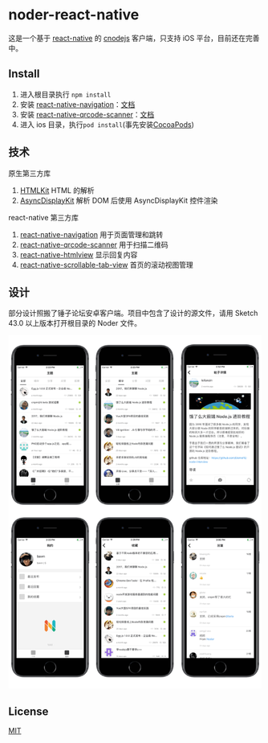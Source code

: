 # noder-react-native

这是一个基于 [react-native](https://github.com/facebook/react-native) 的 [cnodejs](https://cnodejs.org/) 客户端，只支持 iOS 平台，目前还在完善中。



## Install
1. 进入根目录执行 `npm install`
2. 安装 [react-native-navigation](https://github.com/wix/react-native-navigation)：[文档](http://wix.github.io/react-native-navigation/#/installation-ios)
3. 安装 [react-native-qrcode-scanner](https://github.com/moaazsidat/react-native-qrcode-scanner)：[文档](https://github.com/moaazsidat/react-native-qrcode-scanner)
4. 进入 ios 目录，执行`pod install`(事先安装[CocoaPods](https://cocoapods.org/))

## 技术
原生第三方库
1. [HTMLKit](https://github.com/iabudiab/HTMLKit) HTML 的解析
2. [AsyncDisplayKit](https://github.com/facebook/AsyncDisplayKit) 解析 DOM 后使用 AsyncDisplayKit 控件渲染

react-native 第三方库
1. [react-native-navigation](https://github.com/wix/react-native-navigation) 用于页面管理和跳转
2. [react-native-qrcode-scanner](https://github.com/moaazsidat/react-native-qrcode-scanner) 用于扫描二维码
3. [react-native-htmlview](https://github.com/jsdf/react-native-htmlview) 显示回复内容
4. [react-native-scrollable-tab-view](https://github.com/skv-headless/react-native-scrollable-tab-view) 首页的滚动视图管理

## 设计

部分设计照搬了锤子论坛安卓客户端。项目中包含了设计的源文件，请用 Sketch 43.0 以上版本打开根目录的 Noder 文件。

![image](Preview.png)

## License
[MIT](http://mit-license.org/)
